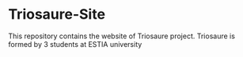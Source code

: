 # Triosaure-Site
This repository contains the website of Triosaure project.
Triosaure is formed by 3 students at ESTIA university

